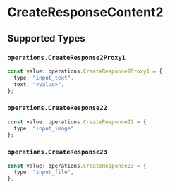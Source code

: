 # CreateResponseContent2


## Supported Types

### `operations.CreateResponse2Proxy1`

```typescript
const value: operations.CreateResponse2Proxy1 = {
  type: "input_text",
  text: "<value>",
};
```

### `operations.CreateResponse22`

```typescript
const value: operations.CreateResponse22 = {
  type: "input_image",
};
```

### `operations.CreateResponse23`

```typescript
const value: operations.CreateResponse23 = {
  type: "input_file",
};
```

